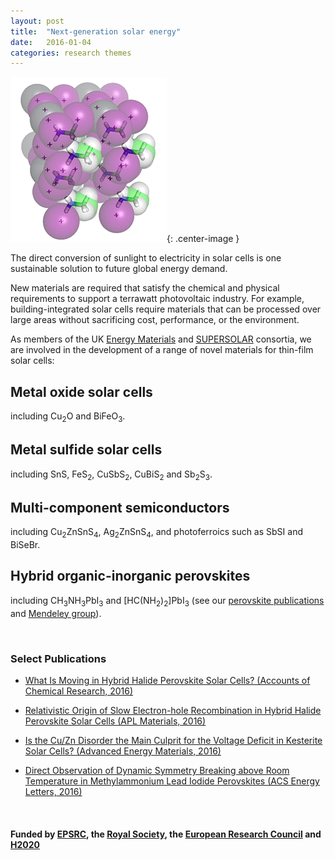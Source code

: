 ```yaml
---
layout: post
title:  "Next-generation solar energy"
date:   2016-01-04
categories: research themes
---
```


![](/gifs/mapi_18.gif){: .center-image }

The direct conversion of sunlight to electricity in solar cells is one sustainable solution to future global energy demand.

New materials are required that satisfy the chemical and physical requirements to support a terrawatt photovoltaic industry. For example, building-integrated solar cells require materials that can be processed over large areas without sacrificing cost, performance, or the environment.

As members of the UK [Energy Materials](http://www.energy-materials.org.uk) and [SUPERSOLAR](https://connect.innovateuk.org/web/supersolar-hub) consortia, we are involved in the development of a range of novel materials for thin-film solar cells:

## Metal oxide solar cells 
including Cu<sub>2</sub>O and BiFeO<sub>3</sub>.

## Metal sulfide solar cells
including SnS, FeS<sub>2</sub>, CuSbS<sub>2</sub>, CuBiS<sub>2</sub> and Sb<sub>2</sub>S<sub>3</sub>.

## Multi-component semiconductors
including Cu<sub>2</sub>ZnSnS<sub>4</sub>, Ag<sub>2</sub>ZnSnS<sub>4</sub>, and 
photoferroics such as SbSI and BiSeBr.

## Hybrid organic-inorganic perovskites 
including CH<sub>3</sub>NH<sub>3</sub>PbI<sub>3</sub> and [HC(NH<sub>2</sub>)<sub>2</sub>]PbI<sub>3</sub>
(see our [perovskite publications](/assets/wmd_perovskites.txt) and [Mendeley group](https://www.mendeley.com/groups/4178551/hybrid-perovskite-solar-cells/overview/)).

<br>

### Select Publications

- [What Is Moving in Hybrid Halide Perovskite Solar Cells? (Accounts of Chemical Research, 2016)](http://pubsdc3.acs.org/doi/abs/10.1021/acs.accounts.5b00431)

- [Relativistic Origin of Slow Electron-hole Recombination in Hybrid Halide Perovskite Solar Cells (APL Materials, 2016)](http://scitation.aip.org/content/aip/journal/aplmater/4/9/10.1063/1.4955028)

- [Is the Cu/Zn Disorder the Main Culprit for the Voltage Deficit in Kesterite Solar Cells? (Advanced Energy Materials, 2016)](http://dx.doi.org/10.1002/aenm.201502276)

- [Direct Observation of Dynamic Symmetry Breaking above Room Temperature in Methylammonium Lead Iodide Perovskites (ACS Energy Letters, 2016)](http://pubs.acs.org/doi/abs/10.1021/acsenergylett.6b00381)

<br>

#### Funded by [EPSRC](http://gow.epsrc.ac.uk/NGBOViewPerson.aspx?PersonId=-250227), the [Royal Society](https://royalsociety.org/grants-schemes-awards/grants/university-research/), the [European Research Council](https://erc.europa.eu/) and [H2020](https://ec.europa.eu/programmes/horizon2020/)
